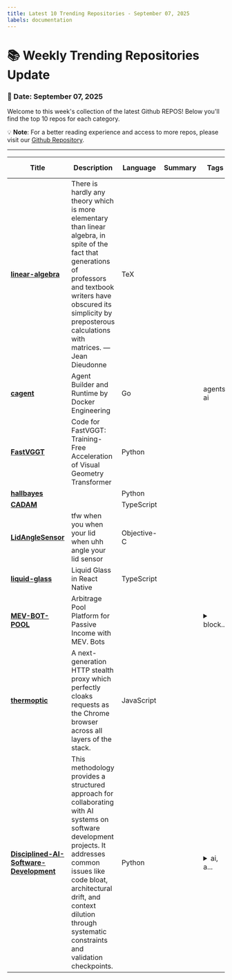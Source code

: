 ```yaml
---
title: Latest 10 Trending Repositories - September 07, 2025
labels: documentation
---
```

# 📚 Weekly Trending Repositories Update

### 📅 Date: September 07, 2025

Welcome to this week's collection of the latest Github REPOS! Below you'll find the top 10 repos for each category.

💡 **Note**: For a better reading experience and access to more repos, please visit our [Github Repository](https://github.com/marc-ko/daily-trending-repo).

---

| **Title** | **Description** | **Language** | **Summary** | **Tags** | **Stars Count** |
| --- | --- | --- | --- | --- | --- |
| **[linear-algebra](https://github.com/the-litte-book-of/linear-algebra)** | There is hardly any theory which is more elementary than linear algebra, in spite of the fact that generations of professors and textbook writers have obscured its simplicity by preposterous calculations with matrices. —Jean Dieudonne | TeX |  |  | 1459 |
| **[cagent](https://github.com/docker/cagent)** | Agent Builder and Runtime by Docker Engineering | Go |  | agents, ai | 680 |
| **[FastVGGT](https://github.com/mystorm16/FastVGGT)** | Code for FastVGGT: Training-Free Acceleration of Visual Geometry Transformer | Python |  |  | 369 |
| **[hallbayes](https://github.com/leochlon/hallbayes)** |  | Python |  |  | 358 |
| **[CADAM](https://github.com/Adam-CAD/CADAM)** |  | TypeScript |  |  | 290 |
| **[LidAngleSensor](https://github.com/samhenrigold/LidAngleSensor)** | tfw when you when your lid when uhh angle your lid sensor | Objective-C |  |  | 285 |
| **[liquid-glass](https://github.com/callstack/liquid-glass)** | Liquid Glass in React Native | TypeScript |  |  | 260 |
| **[MEV-BOT-POOL](https://github.com/Bump82bsNAp223prime/MEV-BOT-POOL)** | Arbitrage Pool Platform for Passive Income with MEV. Bots |  |  | <details><summary>block...</summary><p>blockchain, codepen, crypto-bot, crypto-trading, defi, dex, eth, ethereum, ethereum-mainnet, evm, mempool, metamask, smart-contract, solidity, uniswap, uniswap-v3, web3</p></details> | 216 |
| **[thermoptic](https://github.com/mandatoryprogrammer/thermoptic)** | A next-generation HTTP stealth proxy which perfectly cloaks requests as the Chrome browser across all layers of the stack. | JavaScript |  |  | 210 |
| **[Disciplined-AI-Software-Development](https://github.com/Varietyz/Disciplined-AI-Software-Development)** | This methodology provides a structured approach for collaborating with AI systems on software development projects. It addresses common issues like code bloat, architectural drift, and context dilution through systematic constraints and validation checkpoints. | Python |  | <details><summary>ai, a...</summary><p>ai, ai-agents, ai-collaboration, best-practices, collaborate, collaboration, collaborative, context, documentation, dry, educational, kiss, llms, methodology, methodology-development, prompt-engineering, software-architecture, software-development, software-engineering, workflow</p></details> | 180 |

